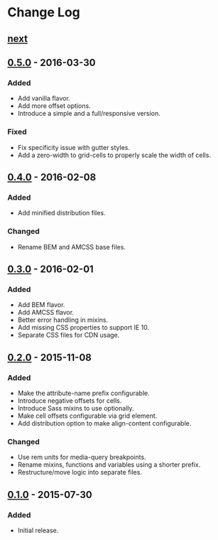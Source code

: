 # Change Log

## [next]

## [0.5.0] - 2016-03-30

### Added
- Add vanilla flavor.
- Add more offset options.
- Introduce a simple and a full/responsive version.

### Fixed
- Fix specificity issue with gutter styles.
- Add a zero-width to grid-cells to properly scale the width of cells.

## [0.4.0] - 2016-02-08

### Added
- Add minified distribution files.

### Changed
- Rename BEM and AMCSS base files.

## [0.3.0] - 2016-02-01

### Added
- Add BEM flavor.
- Add AMCSS flavor.
- Better error handling in mixins.
- Add missing CSS properties to support IE 10.
- Separate CSS files for CDN usage.

## [0.2.0] - 2015-11-08

### Added
- Make the attribute-name prefix configurable.
- Introduce negative offsets for cells.
- Introduce Sass mixins to use optionally.
- Make cell offsets configurable via grid element.
- Add distribution option to make align-content configurable.

### Changed
- Use rem units for media-query breakpoints.
- Rename mixins, functions and variables using a shorter prefix.
- Restructure/move logic into separate files.

## [0.1.0] - 2015-07-30

### Added
- Initial release.

[next]: https://github.com/gridable/gridable/compare/v0.5.0...HEAD
[0.5.0]: https://github.com/gridable/gridable/compare/v0.4.0...v0.5.0
[0.4.0]: https://github.com/gridable/gridable/compare/v0.3.0...v0.4.0
[0.3.0]: https://github.com/gridable/gridable/compare/v0.2.0...v0.3.0
[0.2.0]: https://github.com/gridable/gridable/compare/v0.1.0...v0.2.0
[0.1.0]: https://github.com/gridable/gridable/compare/980193833c5bf63fc5846eae692aa4815f26a8a8...v0.1.0

